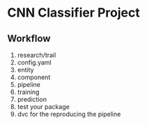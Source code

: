 # CNN Classifier Project

## Workflow

1. research/trail
2. config.yaml
3. entity
4. component
5. pipeline
6. training
7. prediction
8. test your package
9. dvc for the reproducing the pipeline
